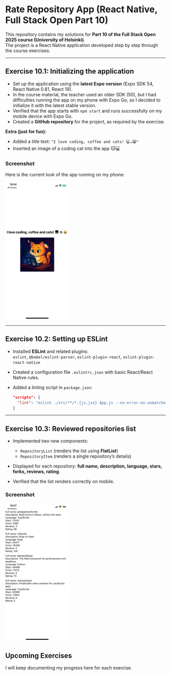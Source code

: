 # Rate Repository App (React Native, Full Stack Open Part 10)

This repository contains my solutions for **Part 10 of the Full Stack Open 2025 course (University of Helsinki)**.  
The project is a React Native application developed step by step through the course exercises.

---

## Exercise 10.1: Initializing the application

- Set up the application using the **latest Expo version** (Expo SDK 54, React Native 0.81, React 19).
- In the course material, the teacher used an older SDK (50), but I had difficulties running the app on my phone with Expo Go, so I decided to initialize it with the latest stable version.
- Verified that the app starts with `npm start` and runs successfully on my mobile device with Expo Go.
- Created a **GitHub repository** for the project, as required by the exercise.

**Extra (just for fun):**

- Added a title text: `"I love coding, coffee and cats! 💻☕😸"`
- Inserted an image of a coding cat into the app 🐱💻

### Screenshot

Here is the current look of the app running on my phone:

<img src="./assets/app-screenshot-1.jpeg" alt="App Screenshot" width="200"/>

---

## Exercise 10.2: Setting up ESLint

- Installed **ESLint** and related plugins:  
  `eslint`, `@babel/eslint-parser`, `eslint-plugin-react`, `eslint-plugin-react-native`
- Created a configuration file `.eslintrc.json` with basic React/React Native rules.
- Added a linting script in `package.json`:

  ```json
  "scripts": {
    "lint": "eslint ./src/**/*.{js,jsx} App.js --no-error-on-unmatched-pattern"
  }

  ```

---

## Exercise 10.3: Reviewed repositories list

- Implemented two new components:

  - `RepositoryList` (renders the list using **FlatList**)
  - `RepositoryItem` (renders a single repository’s details)

- Displayed for each repository: **full name, description, language, stars, forks, reviews, rating**.

- Verified that the list renders correctly on mobile.

### Screenshot

<img src="./assets/app-screenshot-2.jpeg" alt="Repositories List Screenshot" width="200"/>

## Upcoming Exercises

I will keep documenting my progress here for each exercise.

